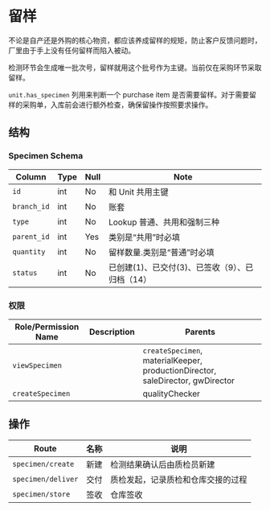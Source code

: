 # 留样

不论是自产还是外购的核心物资，都应该养成留样的规矩，防止客户反馈问题时，厂里由于手上没有任何留样而陷入被动。

检测环节会生成唯一批次号，留样就用这个批号作为主键。当前仅在采购环节采取留样。

`unit.has_specimen` 列用来判断一个 purchase item 是否需要留样。对于需要留样的采购单，入库前会进行额外检查，确保留操作按照要求操作。

结构
---------------------------------------------------------------------------

### Specimen Schema
Column                              | Type      | Null | Note
------------------------------------|-----------|------|-------
`id`                                | int       | No   | 和 Unit 共用主键
`branch_id`                         | int       | No   | 账套
`type`                              | int       | No   | Lookup 普通、共用和强制三种
`parent_id`                         | int       | Yes  | 类别是“共用”时必填
`quantity`                          | int       | No   | 留样数量.类别是“普通”时必填
`status`                            | int       | No   | 已创建(1)、已交付(3)、已签收（9）、已归档（14）

### 权限
Role/Permission Name    | Description   |  Parents
------------------------|---------------|-----------------
`viewSpecimen`          |               | `createSpecimen`, materialKeeper, productionDirector, saleDirector, gwDirector
`createSpecimen`        |               | qualityChecker

操作
---------------------------------------------------------------------------
Route                           |   名称    | 说明
--------------------------------|-----------|---------
`specimen/create`               | 新建      | 检测结果确认后由质检员新建
`specimen/deliver`              | 交付      | 质检发起，记录质检和仓库交接的过程
`specimen/store`                | 签收      | 仓库签收
